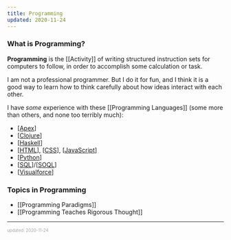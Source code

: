 ```yaml
---
title: Programming
updated: 2020-11-24
---
```


### What is Programming?

**Programming** is the [[Activity]] of writing structured instruction sets for computers to follow, in order to accomplish some calculation or task.

I am not a professional programmer. But I do it for fun, and I think it is a good way to learn how to think carefully about how ideas interact with each other.

I have _some_ experience with these [[Programming Languages]] (some more than others, and none too terribly much):

- [[Apex]]
- [[Clojure]]
- [[Haskell]]
- [[HTML]], [[CSS]], [[JavaScript]]
- [[Python]]
- [[SQL]]/[[SOQL]]
- [[Visualforce]]

### Topics in Programming

- [[Programming Paradigms]]
- [[Programming Teaches Rigorous Thought]]

---

<sup><sub><font color="#a6a6a6">updated: 2020-11-24</font></sub></sup>

[//begin]: # "Autogenerated link references for markdown compatibility"
[apex]: apex "Apex"
[clojure]: clojure "Clojure"
[haskell]: haskell "Haskell"
[html]: html "HTML"
[css]: css "CSS"
[javascript]: javascript "JavaScript"
[python]: python "Python"
[sql]: sql "SQL"
[soql]: soql "SOQL"
[visualforce]: visualforce "Visualforce"
[programming-paradigms]: programming-paradigms "Programming Paradigms"
[programming-teaches-rigorous-thought]: programming-teaches-rigorous-thought "Programming Teaches Rigorous Thought"
[//end]: # "Autogenerated link references"